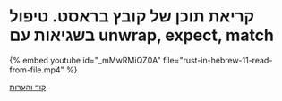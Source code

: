# קריאת תוכן של קובץ בראסט. טיפול בשגיאות עם unwrap, expect, match

{% embed youtube id="_mMwRMiQZ0A" file="rust-in-hebrew-11-read-from-file.mp4" %}


[קוד והערות](https://github.com/szabgab/learning-rust-in-hebrew-2024-02-25)
